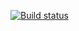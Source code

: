 [![Build status](https://ci.appveyor.com/api/projects/status/1kg43av9m3a3ixcc/branch/main?svg=true)](https://ci.appveyor.com/project/Luchezarnaya79/java2apigr/branch/main)
